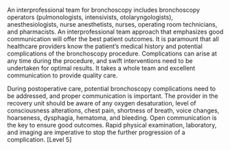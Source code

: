 An interprofessional team for bronchoscopy includes bronchoscopy operators (pulmonologists, intensivists, otolaryngologists), anesthesiologists, nurse anesthetists, nurses, operating room technicians, and pharmacists. An interprofessional team approach that emphasizes good communication will offer the best patient outcomes. It is paramount that all healthcare providers know the patient’s medical history and potential complications of the bronchoscopy procedure. Complications can arise at any time during the procedure, and swift interventions need to be undertaken for optimal results. It takes a whole team and excellent communication to provide quality care.

During postoperative care, potential bronchoscopy complications need to be addressed, and proper communication is important. The provider in the recovery unit should be aware of any oxygen desaturation, level of consciousness alterations, chest pain, shortness of breath, voice changes, hoarseness, dysphagia, hematoma, and bleeding. Open communication is the key to ensure good outcomes. Rapid physical examination, laboratory, and imaging are imperative to stop the further progression of a complication. [Level 5]